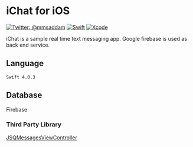 # iChat for iOS
 	
[![Twitter: @mmsaddam](https://img.shields.io/twitter/follow/espadrine.svg?style=social&logo=twitter&label=Follow)](https://twitter.com/mmsaddam)
[![Swift](https://img.shields.io/badge/Swift-4.0.3-yellowgreen.svg)](https://swift.org/)
[![Xcode](https://img.shields.io/badge/Xcode-9.2-brightgreen.svg)](https://developer.apple.com/)

iChat is a sample real time text messaging app. Google firebase is used as back end service.



 ## Language 
 	Swift 4.0.3
  
 ## Database 
 Firebase

 ### Third Party Library
   [JSQMessagesViewController](https://github.com/jessesquires/JSQMessagesViewController)
 
